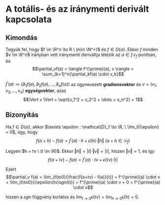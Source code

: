 # A totális- és az iránymenti derivált kapcsolata

## Kimondás
Tegyük fel, hogy $f \in \R^n \to R \ (n\in \N^+)$ és $f \in D\{a\}$. Ekkor $f$ minden $v \in \R^n$ irányban vett iránymenti deriváltja létezik az $a \in \int \mathcal{D}_f$ pontban, és
$$\partial_vf(a) = \langle f^{\prime}(a), v \rangle = \sum_{k=1}^n{\partial_kf(a) \cdot v_k}$$

$f^{\prime}(a) \coloneqq (\partial_1f(a),\partial_2f(a),\dots,\partial_nf(a))$ az úgynevezett **gradiensvektor** és $v = (v_1, v_2,\dots,v_n)$ **egységvektor**, azaz
$$\Vert v \Vert = \sqrt{v_1^2 + v_2^2 + \dots + v_n^2} = 1$$

## Bizonyítás
Ha $f \in D\{a\}$, akkor $\exists \epsilon : \mathcal{D}_f \to \R, \ \lim_0{\epsilon} = 0$, úgy, hogy
$$f(a+h) - f(a) = f^{\prime}(a) \cdot h + \epsilon(h) \cdot \Vert h \Vert \ (a + h \in \mathcal{D}_f)$$

Legyen $h = tv \ (t \in \R)$. Ekkor $\Vert h \Vert = \vert t \vert \cdot \Vert v \Vert = \vert t \vert$, hiszen $\Vert v \Vert = 1$, és így
$$f(a+tv) - f(a) = f^{\prime}(a) \cdot tv + \epsilon(tv) \cdot \vert t \vert$$

Ezért
$$\partial_v f(a) = \lim_{t\to0}{\frac{f(a+tv) - f(a)}{t}} = f^{\prime}(a) \cdot v + \lim_{t\to0}{(\epsilon(tv)sgn(t))} = f^{\prime}(a) \cdot v + 0 = f^{\prime}(a) \cdot v$$

hiszen a $sgn$ függvény korlátos és $\lim_{t\to0}{\epsilon(tv)} = \lim_{h\to0}{\epsilon(h)} = 0$.
